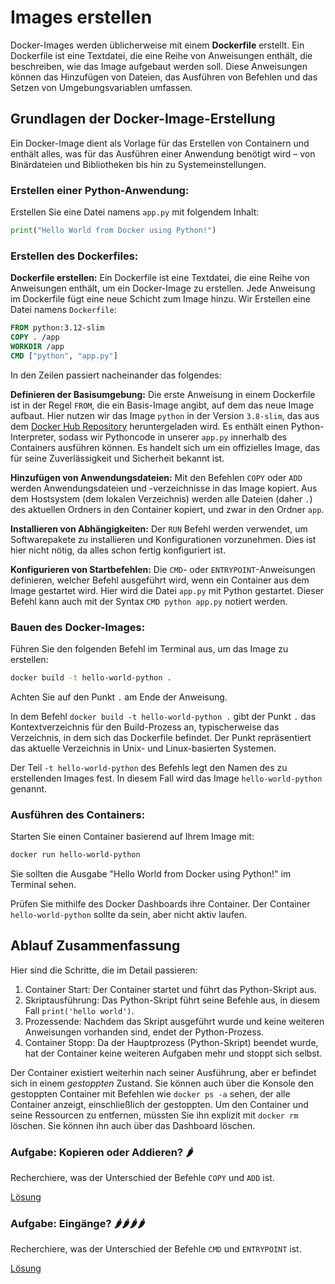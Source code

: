 # Images erstellen

Docker-Images werden üblicherweise mit einem **Dockerfile** erstellt. Ein Dockerfile ist eine Textdatei, die eine Reihe von
Anweisungen enthält, die beschreiben, wie das Image aufgebaut werden soll. Diese Anweisungen können das Hinzufügen von
Dateien, das Ausführen von Befehlen und das Setzen von Umgebungsvariablen umfassen.

## Grundlagen der Docker-Image-Erstellung

Ein Docker-Image dient
als Vorlage für das Erstellen von Containern und enthält alles, was für das Ausführen einer Anwendung benötigt wird –
von Binärdateien und Bibliotheken bis hin zu Systemeinstellungen.


### Erstellen einer Python-Anwendung:
Erstellen Sie eine Datei namens `app.py` mit folgendem Inhalt:

```python
print("Hello World from Docker using Python!")
```


### Erstellen des Dockerfiles:

**Dockerfile erstellen:** Ein Dockerfile ist eine Textdatei, die eine Reihe von Anweisungen enthält,
um ein Docker-Image zu erstellen. Jede Anweisung im Dockerfile fügt eine neue Schicht zum Image hinzu.
Wir Erstellen eine Datei namens `Dockerfile`:

```Dockerfile
FROM python:3.12-slim
COPY . /app
WORKDIR /app
CMD ["python", "app.py"]
```

In den Zeilen passiert nacheinander das folgendes:

**Definieren der Basisumgebung:** Die erste Anweisung in einem Dockerfile ist in der Regel `FROM`, 
die ein Basis-Image angibt, auf dem das neue Image aufbaut. Hier nutzen wir das Image `python` 
in der Version `3.8-slim`, das aus
dem [Docker Hub Repository](https://hub.docker.com/_/python) heruntergeladen wird. 
Es enthält einen Python-Interpreter, sodass wir Pythoncode in unserer `app.py` innerhalb des Containers
ausführen können. Es handelt sich um ein offizielles Image, das für seine Zuverlässigkeit und Sicherheit bekannt ist.

**Hinzufügen von Anwendungsdateien:** Mit den Befehlen `COPY` oder `ADD` werden Anwendungsdateien
und -verzeichnisse in das Image kopiert. Aus dem Hostsystem (dem lokalen Verzeichnis) werden alle Dateien (daher `.`) des
aktuellen Ordners in den Container kopiert, und zwar in den Ordner `app`.

**Installieren von Abhängigkeiten:** Der `RUN` Befehl werden verwendet, um Softwarepakete zu installieren und 
Konfigurationen vorzunehmen. Dies ist hier nicht nötig, da alles schon fertig konfiguriert ist.

**Konfigurieren von Startbefehlen:** Die `CMD`- oder `ENTRYPOINT`-Anweisungen definieren, welcher Befehl ausgeführt 
wird, wenn ein Container aus dem Image gestartet wird. Hier wird die Datei `app.py` mit Python gestartet.
Dieser Befehl kann auch mit der Syntax `CMD python app.py` notiert werden.

### Bauen des Docker-Images:
Führen Sie den folgenden Befehl im Terminal aus, um das Image zu erstellen:

```bash
docker build -t hello-world-python .
```

Achten Sie auf den Punkt `.` am Ende der Anweisung.

In dem Befehl `docker build -t hello-world-python .` gibt der Punkt `.` das Kontextverzeichnis für den Build-Prozess
an, typischerweise das Verzeichnis, in dem sich das Dockerfile befindet. 
Der Punkt repräsentiert das aktuelle Verzeichnis in Unix- und Linux-basierten Systemen.

Der Teil `-t hello-world-python` des Befehls legt den Namen des zu erstellenden Images
fest. In diesem Fall wird das Image `hello-world-python` genannt.

### Ausführen des Containers:
Starten Sie einen Container basierend auf Ihrem Image mit:

```bash
docker run hello-world-python
```
Sie sollten die Ausgabe "Hello World from Docker using Python!" im Terminal sehen.

Prüfen Sie mithilfe des Docker Dashboards ihre Container. Der Container `hello-world-python` sollte da sein, aber nicht
aktiv laufen.

## Ablauf Zusammenfassung

Hier sind die Schritte, die im Detail passieren:

1. Container Start: Der Container startet und führt das Python-Skript aus.
2. Skriptausführung: Das Python-Skript führt seine Befehle aus, in diesem Fall `print('hello world')`.
3. Prozessende: Nachdem das Skript ausgeführt wurde und keine weiteren Anweisungen vorhanden sind, endet der
   Python-Prozess.
4. Container Stopp: Da der Hauptprozess (Python-Skript) beendet wurde, hat der Container keine weiteren Aufgaben mehr
   und stoppt sich selbst.

Der Container existiert weiterhin nach seiner Ausführung, aber er befindet sich in einem _gestoppten_ Zustand. Sie können
auch über die Konsole
den gestoppten Container mit Befehlen wie `docker ps -a` sehen, der alle Container anzeigt, einschließlich der gestoppten.
Um den Container und seine Ressourcen zu entfernen, müssten Sie ihn explizit mit `docker rm` löschen. Sie können ihn auch
über das Dashboard löschen.

### Aufgabe: Kopieren oder Addieren? 🌶
Recherchiere, was der Unterschied der Befehle `COPY` und `ADD` ist.

[Lösung](https://stackoverflow.com/questions/24958140/what-is-the-difference-between-the-copy-and-add-commands-in-a-dockerfile)

### Aufgabe: Eingänge? 🌶🌶🌶🌶

Recherchiere, was der Unterschied der Befehle `CMD` und `ENTRYPOINT` ist.

[Lösung](https://stackoverflow.com/questions/21553353/what-is-the-difference-between-cmd-and-entrypoint-in-a-dockerfile)
